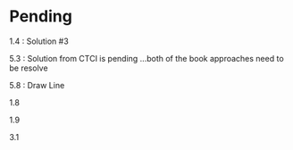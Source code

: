 # Pending


1.4 : Solution #3

5.3 : Solution from CTCI is pending ...both of the book approaches need to be resolve

5.8 : Draw Line

1.8

1.9 


3.1

